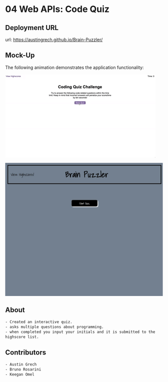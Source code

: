 # 04 Web APIs: Code Quiz

## Deployment URL

url: https://austingrech.github.io/Brain-Puzzler/

## Mock-Up

The following animation demonstrates the application functionality:


![A user clicks through an interactive coding quiz, then enters initials to save the high score before resetting and starting over.](Assets/images/04-web-apis-homework-demo.gif)

![An initial representation of my website ](Assets/images/Screenshot%202023-03-25%20205100.jpg)
## About
```
- Created an interactive quiz.
- asks multiple questions about programming.
- when completed you input your initials and it is submitted to the highscore list.
```

## Contributors
```
- Austin Grech
- Bruno Rosarini
- Keegan Omel
```